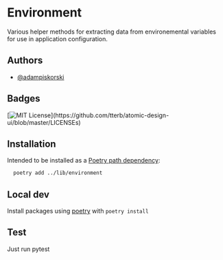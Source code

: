 # Environment

Various helper methods for extracting data from environemental variables for use in application configuration.
## Authors

- [@adampiskorski](https://github.com/adampiskorski)

  
## Badges

[![MIT License](https://img.shields.io/apm/l/atomic-design-ui.svg?)](https://github.com/tterb/atomic-design-ui/blob/master/LICENSEs)

## Installation 

Intended to be installed as a [Poetry path dependency](https://python-poetry.org/docs/cli/#add):

```bash 
  poetry add ../lib/environment
```

## Local dev

Install packages using [poetry](https://python-poetry.org/) with `poetry install`

## Test

Just run pytest
